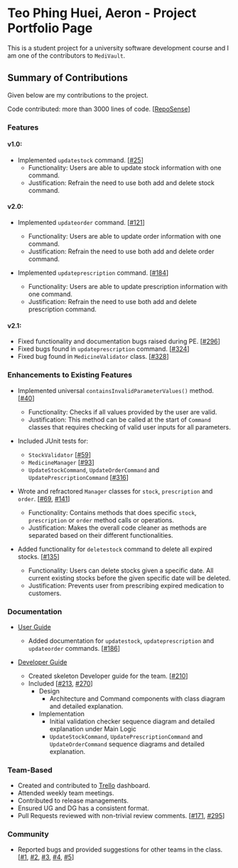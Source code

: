 # Teo Phing Huei, Aeron - Project Portfolio Page

This is a student project for a university software development course and I am one of the contributors to `MediVault`.

## Summary of Contributions

Given below are my contributions to the project.

Code contributed: more than 3000 lines of
code. [[RepoSense](https://nus-cs2113-ay2122s1.github.io/tp-dashboard/?search=a-tph&sort=groupTitle&sortWithin=title&timeframe=commit&mergegroup=&groupSelect=groupByRepos&breakdown=true&checkedFileTypes=docs~functional-code~test-code~other&since=2021-09-25&tabOpen=true&tabType=authorship&tabAuthor=a-tph&tabRepo=AY2122S1-CS2113T-T10-1%2Ftp%5Bmaster%5D&authorshipIsMergeGroup=false&authorshipFileTypes=docs~functional-code~test-code&authorshipIsBinaryFileTypeChecked=false)]

### Features

#### v1.0:

* Implemented `updatestock` command. [[#25](https://github.com/AY2122S1-CS2113T-T10-1/tp/pull/25)]
    * Functionality: Users are able to update stock information with one command.
    * Justification: Refrain the need to use both add and delete stock command.

#### v2.0:

* Implemented `updateorder` command. [[#121](https://github.com/AY2122S1-CS2113T-T10-1/tp/pull/121)]
    * Functionality: Users are able to update order information with one command.
    * Justification: Refrain the need to use both add and delete order command.

* Implemented `updateprescription` command. [[#184](https://github.com/AY2122S1-CS2113T-T10-1/tp/pull/184)]
    * Functionality: Users are able to update prescription information with one command.
    * Justification: Refrain the need to use both add and delete prescription command.

#### v2.1:

* Fixed functionality and documentation bugs raised during PE. [[#296](https://github.com/AY2122S1-CS2113T-T10-1/tp/pull/296)]
* Fixed bugs found in `updateprescription` command. [[#324](https://github.com/AY2122S1-CS2113T-T10-1/tp/pull/324)]
* Fixed bug found in `MedicineValidator` class. [[#328](https://github.com/AY2122S1-CS2113T-T10-1/tp/pull/328)]

### Enhancements to Existing Features

* Implemented universal `containsInvalidParameterValues()` method. [[#40](https://github.com/AY2122S1-CS2113T-T10-1/tp/pull/40)]
    * Functionality: Checks if all values provided by the user are valid.
    * Justification: This method can be called at the start of `Command` classes that requires checking of valid user
      inputs for all parameters.

* Included JUnit tests for:
    * `StockValidator` [[#59](https://github.com/AY2122S1-CS2113T-T10-1/tp/pull/59)]
    * `MedicineManager` [[#93](https://github.com/AY2122S1-CS2113T-T10-1/tp/pull/93)]
    * `UpdateStockCommand`, `UpdateOrderCommand` and `UpdatePrescriptionCommand` [[#316](https://github.com/AY2122S1-CS2113T-T10-1/tp/pull/316)]

* Wrote and refractored `Manager` classes for `stock`, `prescription` and `order`. [[#69](https://github.com/AY2122S1-CS2113T-T10-1/tp/pull/69), [#141](https://github.com/AY2122S1-CS2113T-T10-1/tp/pull/141)]
    * Functionality: Contains methods that does specific `stock`, `prescription` or `order` method calls or operations.
    * Justification: Makes the overall code cleaner as methods are separated based on their different functionalities.

* Added functionality for `deletestock` command to delete all expired stocks. [[#135](https://github.com/AY2122S1-CS2113T-T10-1/tp/pull/135)]
    * Functionality: Users can delete stocks given a specific date. All current existing stocks before the given
      specific date will be deleted.
    * Justification: Prevents user from prescribing expired medication to customers.

### Documentation

* [User Guide](../UserGuide.md)
    * Added documentation for `updatestock`, `updateprescription` and `updateorder` commands. [[#186](https://github.com/AY2122S1-CS2113T-T10-1/tp/pull/186)]

* [Developer Guide](../DeveloperGuide.md)
    * Created skeleton Developer guide for the team. [[#210](https://github.com/AY2122S1-CS2113T-T10-1/tp/pull/210)]
    * Included [[#213](https://github.com/AY2122S1-CS2113T-T10-1/tp/pull/213), [#270](https://github.com/AY2122S1-CS2113T-T10-1/tp/pull/270)]
        * Design
            * Architecture and Command components with class diagram and detailed explanation.
        * Implementation
            * Initial validation checker sequence diagram and detailed explanation under Main Logic
            * `UpdateStockCommand`, `UpdatePrescriptionCommand` and `UpdateOrderCommand` sequence diagrams and detailed
              explanation.

### Team-Based

* Created and contributed to [Trello](https://trello.com/b/nMVm0vgz/cs2113t-user-stories) dashboard.
* Attended weekly team meetings.
* Contributed to release managements.
* Ensured UG and DG has a consistent format.
* Pull Requests reviewed with non-trivial review comments. [[#171](https://github.com/AY2122S1-CS2113T-T10-1/tp/pull/171), [#295](https://github.com/AY2122S1-CS2113T-T10-1/tp/pull/295)]

### Community

* Reported bugs and provided suggestions for other teams in the class. [[#1](https://github.com/a-tph/ped/issues/1), [#2](https://github.com/a-tph/ped/issues/2), [#3](https://github.com/a-tph/ped/issues/3), [#4](https://github.com/a-tph/ped/issues/4), [#5](https://github.com/a-tph/ped/issues/5)]